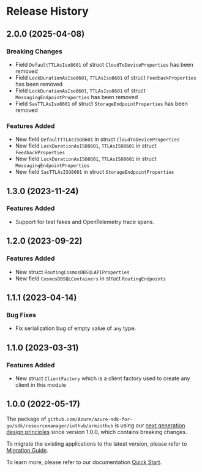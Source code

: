 # Release History

## 2.0.0 (2025-04-08)
### Breaking Changes

- Field `DefaultTTLAsIso8601` of struct `CloudToDeviceProperties` has been removed
- Field `LockDurationAsIso8601`, `TTLAsIso8601` of struct `FeedbackProperties` has been removed
- Field `LockDurationAsIso8601`, `TTLAsIso8601` of struct `MessagingEndpointProperties` has been removed
- Field `SasTTLAsIso8601` of struct `StorageEndpointProperties` has been removed

### Features Added

- New field `DefaultTTLAsISO8601` in struct `CloudToDeviceProperties`
- New field `LockDurationAsISO8601`, `TTLAsISO8601` in struct `FeedbackProperties`
- New field `LockDurationAsISO8601`, `TTLAsISO8601` in struct `MessagingEndpointProperties`
- New field `SasTTLAsISO8601` in struct `StorageEndpointProperties`


## 1.3.0 (2023-11-24)
### Features Added

- Support for test fakes and OpenTelemetry trace spans.


## 1.2.0 (2023-09-22)
### Features Added

- New struct `RoutingCosmosDBSQLAPIProperties`
- New field `CosmosDBSQLContainers` in struct `RoutingEndpoints`


## 1.1.1 (2023-04-14)
### Bug Fixes

- Fix serialization bug of empty value of `any` type.


## 1.1.0 (2023-03-31)
### Features Added

- New struct `ClientFactory` which is a client factory used to create any client in this module


## 1.0.0 (2022-05-17)

The package of `github.com/Azure/azure-sdk-for-go/sdk/resourcemanager/iothub/armiothub` is using our [next generation design principles](https://azure.github.io/azure-sdk/general_introduction.html) since version 1.0.0, which contains breaking changes.

To migrate the existing applications to the latest version, please refer to [Migration Guide](https://aka.ms/azsdk/go/mgmt/migration).

To learn more, please refer to our documentation [Quick Start](https://aka.ms/azsdk/go/mgmt).